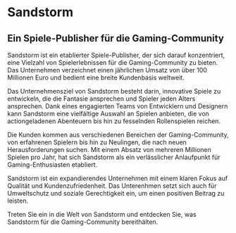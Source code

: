 # Sandstorm
## Ein Spiele-Publisher für die Gaming-Community

Sandstorm ist ein etablierter Spiele-Publisher, der sich darauf konzentriert, eine Vielzahl von Spielerlebnissen für die Gaming-Community zu bieten.
Das Unternehmen verzeichnet einen jährlichen Umsatz von über 100 Millionen Euro und bedient eine breite Kundenbasis weltweit.

Das Unternehmensziel von Sandstorm besteht darin, innovative Spiele zu entwickeln, die die Fantasie ansprechen und Spieler jeden Alters ansprechen.
Dank eines engagierten Teams von Entwicklern und Designern kann Sandstorm eine vielfältige Auswahl an Spielen anbieten, die von actiongeladenen Abenteuern bis hin zu fesselnden Rollenspielen reichen.

Die Kunden kommen aus verschiedenen Bereichen der Gaming-Community, von erfahrenen Spielern bis hin zu Neulingen, die nach neuen Herausforderungen suchen.
Mit einem Absatz von mehreren Millionen Spielen pro Jahr, hat sich Sandstorm als ein verlässlicher Anlaufpunkt für Gaming-Enthusiasten etabliert.

Sandstorm ist ein expandierendes Unternehmen mit einem klaren Fokus auf Qualität und Kundenzufriedenheit. Das Unterenhmen setzt sich auch für Umweltschutz und soziale Gerechtigkeit ein, um einen positiven Beitrag zu leisten.

Treten Sie ein in die Welt von Sandstorm und entdecken Sie, was Sandstorm für die Gaming-Community bereithälten.






